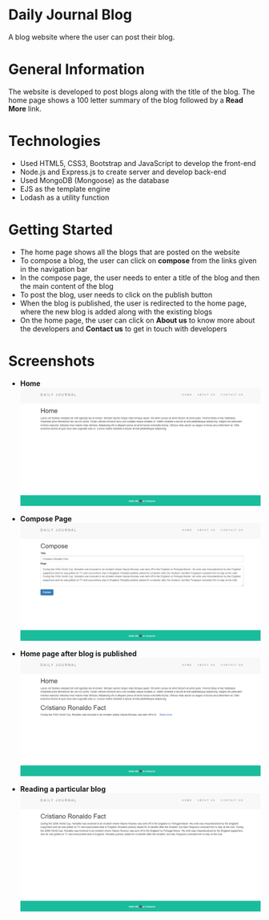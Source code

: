 # Daily Journal Blog
A blog website where the user can post their blog.

# General Information
The website is developed to post blogs along with the title of the blog. The home page shows a 100 letter summary of the blog followed by a **Read More** link.

# Technologies
* Used HTML5, CSS3, Bootstrap and JavaScript to develop the front-end
* Node.js and Express.js to create server and develop back-end
* Used MongoDB (Mongoose) as the database
* EJS as the template engine
* Lodash as a utility function

# Getting Started
* The home page shows all the blogs that are posted on the website
* To compose a blog, the user can click on **compose** from the links given in the navigation bar
* In the compose page, the user needs to enter a title of the blog and then the main content of the blog
* To post the blog, user needs to click on the publish button
* When the blog is published, the user is redirected to the home page, where the new blog is added along with the existing blogs
* On the home page, the user can click on **About us** to know more about the developers and **Contact us** to get in touch with developers 

# Screenshots
* **Home**
![](public/img/preview.png)

* **Compose Page**
![](public/img/compose.png)

* **Home page after blog is published**
![](public/img/home.png)

* **Reading a particular blog**
![](public/img/blog.png)
